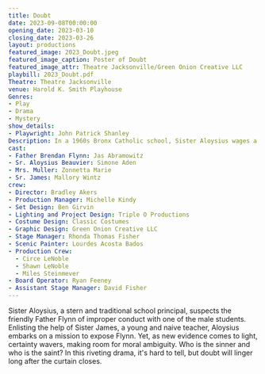 ```yaml
---
title: Doubt
date: 2023-09-08T00:00:00
opening_date: 2023-03-10
closing_date: 2023-03-26
layout: productions
featured_image: 2023_Doubt.jpeg
featured_image_caption: Poster of Doubt
featured_image_attr: Theatre Jacksonville/Green Onion Creative LLC
playbill: 2023_Doubt.pdf
Theatre: Theatre Jacksonville
venue: Harold K. Smith Playhouse
Genres:
- Play
- Drama
- Mystery
show_details:
- Playwright: John Patrick Shanley
Description: In a 1960s Bronx Catholic school, Sister Aloysius wages a moral crusade against the charismatic Father Flynn. But in her quest for truth, doubt takes center stage.
cast:
- Father Brendan Flynn: Jas Abramowitz
- Sr. Aloysius Beauvier: Simone Aden
- Mrs. Muller: Zonnetta Marie
- Sr. James: Mallory Wintz
crew:
- Director: Bradley Akers
- Production Manager: Michelle Kindy
- Set Design: Ben Girvin
- Lighting and Project Design: Triple O Productions
- Costume Design: Classic Costumes
- Graphic Design: Green Onion Creative LLC
- Stage Manager: Rhonda Thomas Fisher
- Scenic Painter: Lourdes Acosta Bados
- Production Crew:
  - Circe LeNoble
  - Shawn LeNoble
  - Miles Steinmever
- Board Operator: Ryan Feeney
- Assistant Stage Manager: David Fisher
---
```

Sister Aloysius, a stern and traditional school principal, suspects the friendly Father Flynn of improper conduct with one of the male students. Enlisting the help of Sister James, a young and naive teacher, Aloysius embarks on a mission to expose Flynn. Yet, as new evidence comes to light, certainty wavers, making room for moral ambiguity. Who is the sinner and who is the saint? In this riveting drama, it's hard to tell, but doubt will linger long after the curtain closes.
